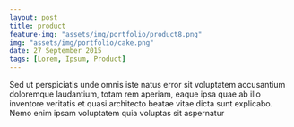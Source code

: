 ```yaml
---
layout: post
title: product
feature-img: "assets/img/portfolio/product8.png"
img: "assets/img/portfolio/cake.png"
date: 27 September 2015
tags: [Lorem, Ipsum, Product]
---
```


Sed ut perspiciatis unde omnis iste natus error sit voluptatem accusantium doloremque laudantium, totam rem aperiam, eaque ipsa quae ab illo inventore veritatis et quasi architecto beatae vitae dicta sunt explicabo. Nemo enim ipsam voluptatem <a>quia voluptas sit aspernatur</a> 
